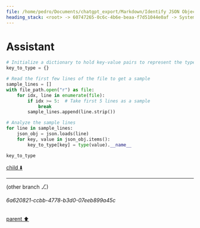 ```yaml
---
file: /home/pedro/Documents/chatgpt_export/Markdown/Identify JSON Object Keys.md
heading_stack: <root> -> 60747265-0c6c-4b6e-beaa-f7d51044e0af -> System -> 63001cc6-1d28-4fbb-a549-efc65281f584 -> System -> aaa2e9e0-e9cb-4e2c-b570-b8aa9620d0d8 -> User -> 5e02f37b-fdaa-439a-b691-0a59c0854770 -> Assistant -> 1d6a55c7-f0df-4843-8981-4d2196502c42 -> Tool -> 29b7f640-7376-4ffd-bdae-0c2b274d73ce -> Assistant -> aaa2ffe4-a38f-4be8-bb1b-f0d4b30e5af6 -> User -> 692d1737-ce81-4e0c-9b27-a1a2c67a7d21 -> Assistant
---
```

# Assistant

```python
# Initialize a dictionary to hold key-value pairs to represent the type of values each key maps to.
key_to_type = {}

# Read the first few lines of the file to get a sample
sample_lines = []
with file_path.open("r") as file:
    for idx, line in enumerate(file):
        if idx >= 5:  # Take first 5 lines as a sample
            break
        sample_lines.append(line.strip())

# Analyze the sample lines
for line in sample_lines:
    json_obj = json.loads(line)
    for key, value in json_obj.items():
        key_to_type[key] = type(value).__name__

key_to_type
```

[child ⬇️](#6a620821-ccbb-4778-b3d0-07eeb899a45c)

---

(other branch ⎇)
###### 6a620821-ccbb-4778-b3d0-07eeb899a45c
[parent ⬆️](#692d1737-ce81-4e0c-9b27-a1a2c67a7d21)
